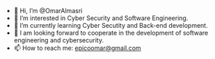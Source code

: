 - 👋 Hi, I’m @OmarAlmasri
- 👀 I’m interested in Cyber Security and Software Engineering.
- 🌱 I’m currently learning Cyber Secutity and Back-end development.
- 💞️ I am looking forward to cooperate in the development of software engineering and cybersecurity.
- 📫 How to reach me: epicoomar@gmail.com

<!---
OmarAlmasri/OmarAlmasri is a ✨ special ✨ repository because its `README.md` (this file) appears on your GitHub profile.
You can click the Preview link to take a look at your changes.
--->
